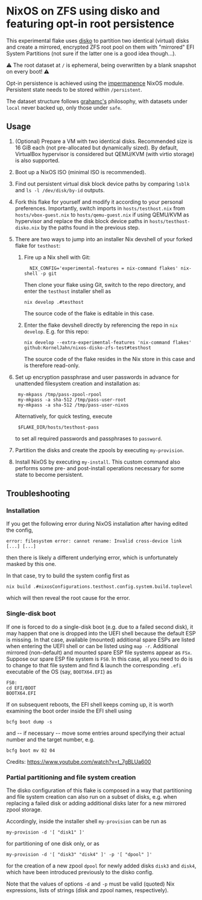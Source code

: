 # NixOS on ZFS using disko and featuring opt-in root persistence

This experimental flake uses [disko](https://github.com/nix-community/disko) to partition two identical (virtual) disks and create a mirrored, encrypted ZFS root pool on them with "mirrored" EFI System Partitions (not sure if the latter one is a good idea though...).

:warning: The root dataset at `/` is ephemeral, being overwritten by a blank snapshot on every boot! :warning:

Opt-in persistence is achieved using the [impermanence](https://github.com/nix-community/impermanence) NixOS module. Persistent state needs to be stored within `/persistent`.

The dataset structure follows [grahamc's](https://grahamc.com/blog/erase-your-darlings/) philosophy, with datasets under `local` never backed up, only those under `safe`.

## Usage

1. (Optional) Prepare a VM with two identical disks. Recommended size is 16 GiB each (not pre-allocated but dynamically sized). By default, VirtualBox hypervisor is considered but QEMU/KVM (with virtio storage) is also supported.

2. Boot up a NixOS ISO (minimal ISO is recommended).

3. Find out persistent virtual disk block device paths by comparing `lsblk` and `ls -l /dev/disk/by-id` outputs.

4. Fork this flake for yourself and modify it according to your personal preferences. Importantly, switch imports in `hosts/testhost.nix` from `hosts/vbox-guest.nix` to `hosts/qemu-guest.nix` if using QEMU/KVM as hypervisor and replace the disk block device paths in `hosts/testhost-disko.nix` by the paths found in the previous step.

5. There are two ways to jump into an installer Nix devshell of your forked flake for `testhost`:

    1. Fire up a Nix shell with Git:

             NIX_CONFIG='experimental-features = nix-command flakes' nix-shell -p git

       Then clone your flake using Git, switch to the repo directory, and enter
       the `testhost` installer shell as

           nix develop .#testhost

       The source code of the flake is editable in this case.

    2. Enter the flake devshell directly by referencing the repo in `nix develop`. E.g. for this repo:

           nix develop --extra-experimental-features 'nix-command flakes' github:KornelJahn/nixos-disko-zfs-test#testhost

       The source code of the flake resides in the Nix store in this case and is therefore read-only.

6. Set up encryption passphrase and user passwords in advance for unattended filesystem creation and installation as:

        my-mkpass /tmp/pass-zpool-rpool
        my-mkpass -a sha-512 /tmp/pass-user-root
        my-mkpass -a sha-512 /tmp/pass-user-nixos

   Alternatively, for quick testing, execute

        $FLAKE_DIR/hosts/testhost-pass

   to set all required passwords and passphrases to `password`.

7. Partition the disks and create the zpools by executing `my-provision`.

8. Install NixOS by executing `my-install`. This custom command also performs some pre- and post-install operations necessary for some state to become persistent.

## Troubleshooting

### Installation

If you get the following error during NixOS installation after having edited the config,

    error: filesystem error: cannot rename: Invalid cross-device link [...] [...]

then there is likely a different underlying error, which is unfortunately masked by this one.

In that case, try to build the system config first as

    nix build .#nixosConfigurations.testhost.config.system.build.toplevel

which will then reveal the root cause for the error.

### Single-disk boot

If one is forced to do a single-disk boot (e.g. due to a failed second disk), it may happen that one is dropped into the UEFI shell because the default ESP is missing. In that case, available (mounted) additional spare ESPs are listed when entering the UEFI shell or can be listed using `map -r`. Additional mirrored (non-default) and mounted spare ESP file systems appear as `FSx`. Suppose our
spare ESP file system is `FS0`. In this case, all you need to do is to change to that file system and find & launch the corresponding `.efi` executable of the OS (say, `BOOTX64.EFI`) as

    FS0:
    cd EFI/BOOT
    BOOTX64.EFI

If on subsequent reboots, the EFI shell keeps coming up, it is worth examining the boot order inside the EFI shell using

    bcfg boot dump -s

and -- if necessary -- move some entries around specifying their actual number and the target number, e.g.

    bcfg boot mv 02 04

Credits: https://www.youtube.com/watch?v=t_7gBLUa600

### Partial partitioning and file system creation

The disko configuration of this flake is composed in a way that partitioning and file system creation can also run on a subset of disks, e.g. when replacing a failed disk or adding additional disks later for a new mirrored zpool storage.

Accordingly, inside the installer shell `my-provision` can be run as

    my-provision -d '[ "disk1" ]'

for partitioning of one disk only, or as

    my-provision -d '[ "disk3" "disk4" ]' -p '[ "dpool" ]'

for the creation of a new zpool `dpool` for newly added disks `disk3` and `disk4`, which have been introduced previously to the disko config.

Note that the values of options `-d` and `-p` must be valid (quoted) Nix expressions, lists of strings (disk and zpool names, respectively).
